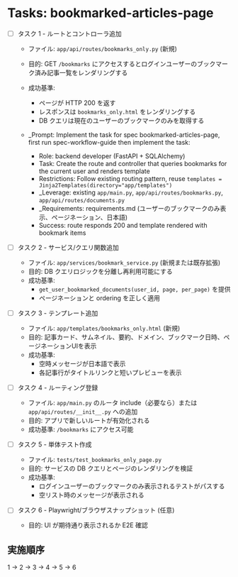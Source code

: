 # Tasks: bookmarked-articles-page

- [ ] タスク 1 - ルートとコントローラ追加
  - ファイル: `app/api/routes/bookmarks_only.py` (新規)
  - 目的: GET `/bookmarks` にアクセスするとログインユーザーのブックマーク済み記事一覧をレンダリングする
  - 成功基準:
    - ページが HTTP 200 を返す
    - レスポンスは `bookmarks_only.html` をレンダリングする
    - DB クエリは現在のユーザーのブックマークのみを取得する

  - _Prompt: Implement the task for spec bookmarked-articles-page, first run spec-workflow-guide then implement the task: 
    - Role: backend developer (FastAPI + SQLAlchemy)
    - Task: Create the route and controller that queries bookmarks for the current user and renders template
    - Restrictions: Follow existing routing pattern, reuse `templates = Jinja2Templates(directory="app/templates")`
    - _Leverage: existing `app/main.py`, `app/api/routes/bookmarks.py`, `app/api/routes/documents.py`
    - _Requirements: requirements.md (ユーザーのブックマークのみ表示、ページネーション、日本語)
    - Success: route responds 200 and template rendered with bookmark items

- [ ] タスク 2 - サービス/クエリ関数追加
  - ファイル: `app/services/bookmark_service.py` (新規または既存拡張)
  - 目的: DB クエリロジックを分離し再利用可能にする
  - 成功基準:
    - `get_user_bookmarked_documents(user_id, page, per_page)` を提供
    - ページネーションと ordering を正しく適用

- [ ] タスク 3 - テンプレート追加
  - ファイル: `app/templates/bookmarks_only.html` (新規)
  - 目的: 記事カード、サムネイル、要約、ドメイン、ブックマーク日時、ページネーションUIを表示
  - 成功基準:
    - 空時メッセージが日本語で表示
    - 各記事行がタイトルリンクと短いプレビューを表示

- [ ] タスク 4 - ルーティング登録
  - ファイル: `app/main.py` のルータ include（必要なら）または `app/api/routes/__init__.py` への追加
  - 目的: アプリで新しいルートが有効化される
  - 成功基準: `/bookmarks` にアクセス可能

- [ ] タスク 5 - 単体テスト作成
  - ファイル: `tests/test_bookmarks_only_page.py`
  - 目的: サービスの DB クエリとページのレンダリングを検証
  - 成功基準:
    - ログインユーザーのブックマークのみ表示されるテストがパスする
    - 空リスト時のメッセージが表示される

- [ ] タスク 6 - Playwright/ブラウザスナップショット (任意)
  - 目的: UI が期待通り表示されるか E2E 確認

## 実施順序
1 -> 2 -> 3 -> 4 -> 5 -> 6
